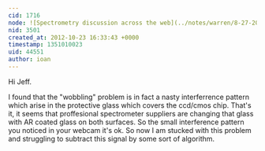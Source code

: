 ```yaml
---
cid: 1716
node: ![Spectrometry discussion across the web](../notes/warren/8-27-2012/spectrometry-discussion-across-web)
nid: 3501
created_at: 2012-10-23 16:33:43 +0000
timestamp: 1351010023
uid: 44551
author: ioan
---
```


Hi Jeff. 

I found that the "wobbling" problem is in fact a nasty interferrence pattern which arise in the protective glass which covers the ccd/cmos chip. That's it, it seems that proffesional spectrometer suppliers are changing that glass with  AR coated glass on both surfaces. So the small interference pattern you noticed in your webcam it's ok. So now I am stucked with this problem and struggling to subtract this signal by some sort of algorithm.